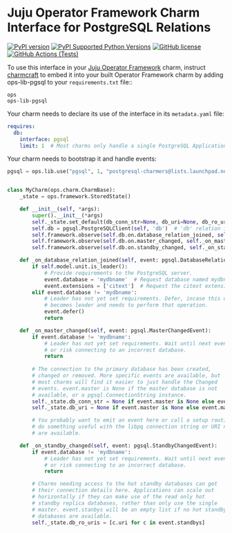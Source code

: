 Juju Operator Framework Charm Interface for PostgreSQL Relations
================================================================

[![PyPI version](https://badge.fury.io/py/ops-lib-pgsql.svg)](https://badge.fury.io/py/ops-lib-pgsql)
[![PyPI Supported Python Versions](https://img.shields.io/pypi/pyversions/ops-lib-pgsql.svg)](https://pypi.python.org/pypi/ops-lib-pgsql/)
[![GitHub license](https://img.shields.io/github/license/canonical/ops-lib-pgsql)](https://github.com/canonical/ops-lib-pgsql/blob/master/LICENSE)
[![GitHub Actions (Tests)](https://github.com/canonical/ops-lib-pgsql/workflows/Tests/badge.svg)](https://github.com/canonical/ops-lib-pgsql/actions?query=workflow%3ATests)


To use this interface in your
[Juju Operator Framework](https://github.com/canonical/operator) charm,
instruct [charmcraft](https://github.com/canonical/charmcraft) to embed
it into your built Operator Framework charm by adding ops-lib-pgsql to
your `requirements.txt` file::

```
ops
ops-lib-pgsql
```

Your charm needs to declare its use of the interface in its `metadata.yaml` file:

```yaml
requires:
  db:
    interface: pgsql
    limit: 1  # Most charms only handle a single PostgreSQL Application.
```


Your charm needs to bootstrap it and handle events:

```python
pgsql = ops.lib.use("pgsql", 1, "postgresql-charmers@lists.launchpad.net")


class MyCharm(ops.charm.CharmBase):
    _state = ops.framework.StoredState()

    def __init__(self, *args):
        super().__init__(*args)
        self._state.set_default(db_conn_str=None, db_uri=None, db_ro_uris=[])
        self.db = pgsql.PostgreSQLClient(self, 'db')  # 'db' relation in metadata.yaml
        self.framework.observe(self.db.on.database_relation_joined, self._on_database_relation_joined)
        self.framework.observe(self.db.on.master_changed, self._on_master_changed)
        self.framework.observe(self.db.on.standby_changed, self._on_standby_changed)

    def _on_database_relation_joined(self, event: pgsql.DatabaseRelationJoinedEvent):
        if self.model.unit.is_leader():
            # Provide requirements to the PostgreSQL server.
            event.database = 'mydbname'  # Request database named mydbname
            event.extensions = ['citext']  # Request the citext extension installed
        elif event.database != 'mydbname':
            # Leader has not yet set requirements. Defer, incase this unit
            # becomes leader and needs to perform that operation.
            event.defer()
            return

    def _on_master_changed(self, event: pgsql.MasterChangedEvent):
        if event.database != 'mydbname':
            # Leader has not yet set requirements. Wait until next event,
            # or risk connecting to an incorrect database.
            return
        
        # The connection to the primary database has been created,
        # changed or removed. More specific events are available, but
        # most charms will find it easier to just handle the Changed
        # events. event.master is None if the master database is not
        # available, or a pgsql.ConnectionString instance.
        self._state.db_conn_str = None if event.master is None else event.master.conn_str
        self._state.db_uri = None if event.master is None else event.master.uri

        # You probably want to emit an event here or call a setup routine to
        # do something useful with the libpq connection string or URI now they
        # are available.

    def _on_standby_changed(self, event: pgsql.StandbyChangedEvent):
        if event.database != 'mydbname':
            # Leader has not yet set requirements. Wait until next event,
            # or risk connecting to an incorrect database.
            return

        # Charms needing access to the hot standby databases can get
        # their connection details here. Applications can scale out
        # horizontally if they can make use of the read only hot
        # standby replica databases, rather than only use the single
        # master. event.stanbys will be an empty list if no hot standby
        # databases are available.
        self._state.db_ro_uris = [c.uri for c in event.standbys]
```
